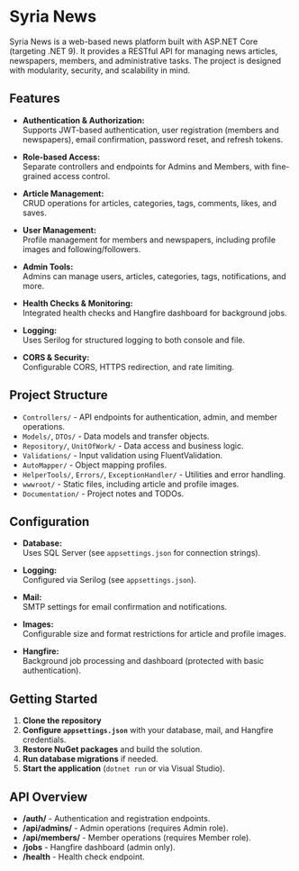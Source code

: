 # Syria News

Syria News is a web-based news platform built with ASP.NET Core (targeting .NET 9). It provides a RESTful API for managing news articles, newspapers, members, and administrative tasks. The project is designed with modularity, security, and scalability in mind.

## Features

- **Authentication & Authorization:**  
  Supports JWT-based authentication, user registration (members and newspapers), email confirmation, password reset, and refresh tokens.

- **Role-based Access:**  
  Separate controllers and endpoints for Admins and Members, with fine-grained access control.

- **Article Management:**  
  CRUD operations for articles, categories, tags, comments, likes, and saves.

- **User Management:**  
  Profile management for members and newspapers, including profile images and following/followers.

- **Admin Tools:**  
  Admins can manage users, articles, categories, tags, notifications, and more.

- **Health Checks & Monitoring:**  
  Integrated health checks and Hangfire dashboard for background jobs.

- **Logging:**  
  Uses Serilog for structured logging to both console and file.

- **CORS & Security:**  
  Configurable CORS, HTTPS redirection, and rate limiting.

## Project Structure

- `Controllers/` - API endpoints for authentication, admin, and member operations.
- `Models/`, `DTOs/` - Data models and transfer objects.
- `Repository/`, `UnitOfWork/` - Data access and business logic.
- `Validations/` - Input validation using FluentValidation.
- `AutoMapper/` - Object mapping profiles.
- `HelperTools/`, `Errors/`, `ExceptionHandler/` - Utilities and error handling.
- `wwwroot/` - Static files, including article and profile images.
- `Documentation/` - Project notes and TODOs.

## Configuration

- **Database:**  
  Uses SQL Server (see `appsettings.json` for connection strings).

- **Logging:**  
  Configured via Serilog (see `appsettings.json`).

- **Mail:**  
  SMTP settings for email confirmation and notifications.

- **Images:**  
  Configurable size and format restrictions for article and profile images.

- **Hangfire:**  
  Background job processing and dashboard (protected with basic authentication).

## Getting Started

1. **Clone the repository**
2. **Configure `appsettings.json`** with your database, mail, and Hangfire credentials.
3. **Restore NuGet packages** and build the solution.
4. **Run database migrations** if needed.
5. **Start the application** (`dotnet run` or via Visual Studio).

## API Overview

- **/auth/** - Authentication and registration endpoints.
- **/api/admins/** - Admin operations (requires Admin role).
- **/api/members/** - Member operations (requires Member role).
- **/jobs** - Hangfire dashboard (admin only).
- **/health** - Health check endpoint.
